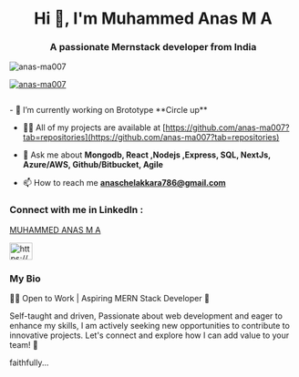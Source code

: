 <h1 align="center">Hi 👋, I'm Muhammed Anas M A</h1>
<h3 align="center">A passionate Mernstack developer from India</h3>


<p align="left" style="marginTop:"20px"> <img src="https://komarev.com/ghpvc/?username=riyazo4&label=Profile%20views&color=0e75b6&style=flat" alt="anas-ma007" /> </p>

<p align="left"> <a href="https://github.com/ryo-ma/github-profile-trophy"><img src="https://github-profile-trophy.vercel.app/?username=anas-ma007" alt="anas-ma007" /></a> </p>

<p align="left"> <a href="https://twitter.com/" target="blank"><img src="https://img.shields.io/twitter/follow/?logo=twitter&style=for-the-badge" alt="" /></a> </p>
- 🔭 I’m currently working on Brototype **Circle up**

- 👨‍💻 All of my projects are available at [https://github.com/anas-ma007?tab=repositories](https://github.com/anas-ma007?tab=repositories)

- 💬 Ask me about **Mongodb, React ,Nodejs ,Express, SQL, NextJs, Azure/AWS, Github/Bitbucket, Agile**

- 📫 How to reach me **anaschelakkara786@gmail.com**

<h3 align="left">Connect with me in LinkedIn :</h3>
<div class="badge-base LI-profile-badge" data-locale="en_US" data-size="medium" data-theme="dark" data-type="HORIZONTAL" data-vanity="anas-ma" data-version="v1"><a class="badge-base__link LI-simple-link" href="https://in.linkedin.com/in/anas-ma?trk=profile-badge">MUHAMMED ANAS M A</a></div>
              
<p align="left">
<a href="https://www.linkedin.com/in/anas-ma/" target="blank"> <img align="center" src="https://raw.githubusercontent.com/rahuldkjain/github-profile-readme-generator/master/src/images/icons/Social/linked-in-alt.svg" alt="https://www.linkedin.com/in/anas-ma/" height="30" width="40" /></a>
</p>

<h3 align="left">My Bio </h3>
<p> 
  👩‍💻 Open to Work | Aspiring MERN Stack Developer 🚀

Self-taught and driven, Passionate about web development and eager to enhance my skills, I am actively seeking new opportunities to contribute to innovative projects. Let's connect and explore how I can add value to your team! 🤝

faithfully...
</p>

